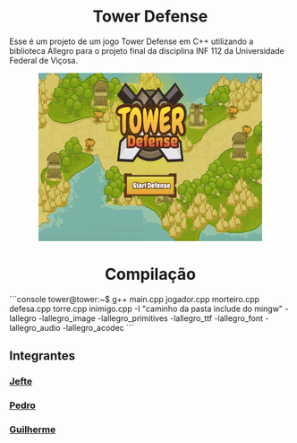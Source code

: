 <h1 align="center">
	Tower Defense
</h1>
<p>
	Esse é um projeto de um jogo Tower Defense em C++ utilizando a biblioteca Allegro para o projeto final da disciplina INF 112 da Universidade Federal de Viçosa.
</p>
<div align="center">
	<img src="./assets/Menu_bmp.bmp" width="400px" height="300px"/>
</div>
<h1 align="center">
	Compilação
</h1>
<p>
	```console
	tower@tower:~$ g++ main.cpp jogador.cpp morteiro.cpp defesa.cpp torre.cpp inimigo.cpp -I "caminho da pasta include do mingw" -lallegro -lallegro_image -lallegro_primitives -lallegro_ttf -lallegro_font -lallegro_audio -lallegro_acodec 
	```
</p>
<h2>Integrantes</h2>
<h3><a href="https://github.com/kalupx">Jefte</h3>
<h3><a href="https://github.com/PedroFiorio">Pedro</h3>
<h3><a href="https://github.com/GuilhermeUFV">Guilherme</h3>
